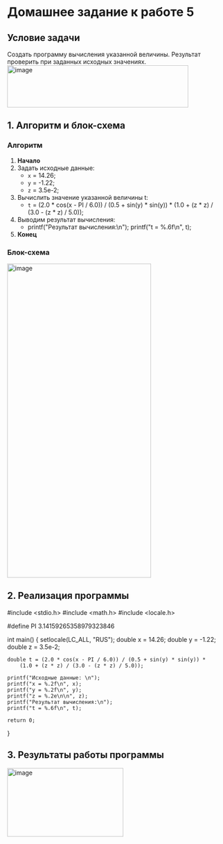# Домашнее задание к работе 5

## Условие задачи
Создать программу вычисления указанной величины.
Результат проверить при заданных исходных значениях.
<img width="418" height="97" alt="image" src="https://github.com/user-attachments/assets/d4e4509a-b11e-4e4d-a295-8beca7e482d7" />


## 1. Алгоритм и блок-схема

### Алгоритм
1. **Начало**
2. Задать исходные данные:
   - `x` = 14.26; 
   - `y` = -1.22;
   - `z` = 3.5e-2;
3. Вычислить значение указанной величины t:
   - `t` = (2.0 * cos(x - PI / 6.0)) / (0.5 + sin(y) * sin(y)) *
    (1.0 + (z * z) / (3.0 - (z * z) / 5.0));
4. Выводим результат вычисления:
   - printf("Результат вычисления:\n");
printf("t = %.6f\n", t);
5. **Конец**

### Блок-схема
<img width="332" height="724" alt="image" src="https://github.com/user-attachments/assets/390c67ca-614e-4200-8aa2-511be476b499" />


## 2. Реализация программы
#include <stdio.h>
#include <math.h>
#include <locale.h>

#define PI 3.14159265358979323846

int main() 
{
    setlocale(LC_ALL, "RUS");
    double x = 14.26;
    double y = -1.22;
    double z = 3.5e-2;

    double t = (2.0 * cos(x - PI / 6.0)) / (0.5 + sin(y) * sin(y)) *
        (1.0 + (z * z) / (3.0 - (z * z) / 5.0));

    printf("Исходные данные: \n");
    printf("x = %.2f\n", x);
    printf("y = %.2f\n", y);
    printf("z = %.2e\n\n", z);
    printf("Результат вычисления:\n");
    printf("t = %.6f\n", t);

    return 0;
}

## 3. Результаты работы программы

<img width="268" height="158" alt="image" src="https://github.com/user-attachments/assets/a332b250-d072-404b-9cfa-17d5db4b3596" />




